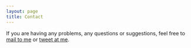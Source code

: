 ```yaml
---
layout: page
title: Contact
---
```


If you are having any problems, any questions or suggestions, feel free to [mail to me](mailto:takanawa@hey.com) or [tweet at me](https://twitter.com/intent/tweet?text=%40_takanawa_).

